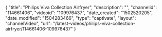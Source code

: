 {
    "title": "Philips Viva Collection Airfryer",
    "description": "",
    "channelid": "114661406",
    "videoid": "109976437",
    "date_created": "1502520205",
    "date_modified": "1504283466",
    "type": "captivate",
    "layout": "channelVideo",
    "url": "\/latest-videos\/philips-viva-collection-airfryer\/114661406-109976437"
}